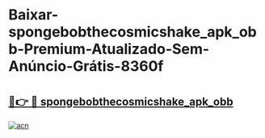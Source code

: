 # Baixar-spongebobthecosmicshake_apk_obb-Premium-Atualizado-Sem-Anúncio-Grátis-8360f

# <h2><a href="https://k91n0v.esa.edu.pl?src=spongebobthecosmicshake_apk_obb&ref=8360f">🔗👉 🔴 spongebobthecosmicshake_apk_obb</a></h2>

[![acn](https://github.com/user-attachments/assets/0f9c940e-d8b0-45ae-aac7-cd30a18b3e1c)](https://k91n0v.esa.edu.pl?src=spongebobthecosmicshake_apk_obb&ref=8360f)

